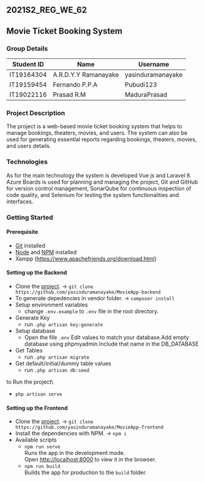 ## 2021S2_REG_WE_62
## Movie Ticket Booking System

### Group Details
| Student ID | Name                  | Username        |
|------------|-----------------------|-----------------|
| IT19164304 | A.R.D.Y.Y Ramanayake  |yasinduramanayake|
| IT19159454 | Fernando P.P.A        | Pubudi123       |
| IT19022116 | Prasad R.M            | MaduraPrasad    |

### Project Description
The project is a web-based movie ticket booking system that helps to manage bookings, theaters, movies, and users. 
The system can also be used for generating essential reports regarding bookings, theaters, movies, and users details.

### Technologies
As for the main technology the system is developed Vue js and Laravel 8. 
Azure Boards is used for planning and managing the project, Git and GitHub for version control management, 
SonarQube for continuous inspection of code quality, and Selenium for testing the system functionalities and interfaces.

### Getting Started
#### Prerequisite
* [Git](https://git-scm.com/downloads) installed
* [Node](https://nodejs.org/en/download/) and [NPM](https://nodejs.org/en/download/) installed
* Xampp (https://www.apachefriends.org/download.html)

#### Setting up the Backend
* Clone the [project](https://github.com/yasinduramanayake/MovieApp-backend). &#8594; `git clone https://github.com/yasinduramanayake/MovieApp-backend`
* To generate depedencies in vendor folder. &#8594; `composer install`
* Setup environment variables
   * change `.env.example` to `.env` file in the root directory.
* Generate Key
   * run `.php artisan key:generate`
* Setup database
   * Open the file `.env` Edit values to match your database.Add empty database using phpmyadmin.Include that name in the DB_DATABASE
* Get Tables
   * run `.php artisan migrate`
* Get default/initial/dummy table values
   * run `.php artisan db:seed`

to Run the project\
   * `php artisan serve`


#### Setting up the Frontend
* Clone the [project](https://github.com/yasinduramanayake/MovieApp-frontend). &#8594; `git clone https://github.com/yasinduramanayake/MovieApp-frontend`
* Install the dependencies with NPM. &#8594; `npm i`
* Available scripts
   * `npm run serve`\
Runs the app in the development mode.\
Open [http://localhost:8000](http://localhost:8000) to view it in the browser.
   * `npm run build`\
Builds the app for production to the `build` folder.
